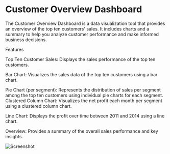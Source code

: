 # Customer Overview Dashboard
The Customer Overview Dashboard is a data visualization tool that provides an overview of the top ten customers' sales. It includes charts and a summary to help you analyze customer performance and make informed business decisions.

Features

Top Ten Customer Sales: Displays the sales performance of the top ten customers.

Bar Chart: Visualizes the sales data of the top ten customers using a bar chart.

Pie Chart (per segment): Represents the distribution of sales per segment among the top ten customers using individual pie charts for each segment.
Clustered Column Chart: Visualizes the net profit each month per segment using a clustered column chart.

Line Chart: Displays the profit over time between 2011 and 2014 using a line chart.

Overview: Provides a summary of the overall sales performance and key insights.

![Screenshot](https://github.com/MAHMOUDMAMDOH8/Customer-Overview-Dashboard/assets/111503676/0471d5b7-01b8-4d43-8b99-c5ff9a83e119)

